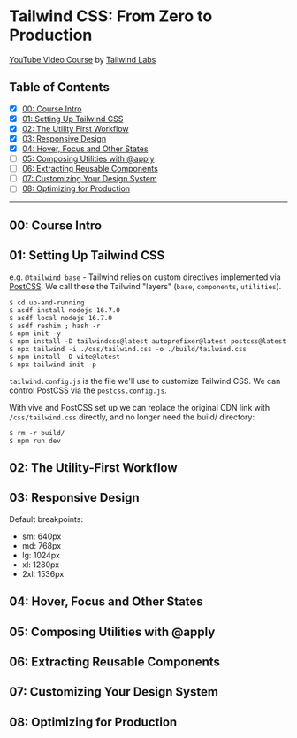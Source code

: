 # Tailwind CSS: From Zero to Production

[YouTube Video Course][1] by [Tailwind Labs][2]

[1]: https://www.youtube.com/playlist?list=PL5f_mz_zU5eXWYDXHUDOLBE0scnuJofO0
[2]: https://www.youtube.com/c/TailwindLabs

## Table of Contents

* [X] [00: Course Intro](#00-course-intro)
* [X] [01: Setting Up Tailwind CSS](#01-setting-up-tailwind-css)
* [X] [02: The Utility First Workflow](#02-the-utility-first-workflow)
* [X] [03: Responsive Design](#03-responsive-design)
* [X] [04: Hover, Focus and Other States](#04-hover-focus-and-other-states)
* [ ] [05: Composing Utilities with @apply](#05-composing-utilities-with-apply)
* [ ] [06: Extracting Reusable Components](#06-extracting-reusable-components)
* [ ] [07: Customizing Your Design System](#07-customizing-your-design-system)
* [ ] [08: Optimizing for Production](#08-optimizing-for-production)

-----

## 00: Course Intro

## 01: Setting Up Tailwind CSS

e.g. `@tailwind base` - Tailwind relies on custom directives implemented via
[PostCSS](https://postcss.org/). We call these the Tailwind "layers" (`base`,
`components`, `utilities`).

```
$ cd up-and-running
$ asdf install nodejs 16.7.0
$ asdf local nodejs 16.7.0
$ asdf reshim ; hash -r
$ npm init -y
$ npm install -D tailwindcss@latest autoprefixer@latest postcss@latest
$ npx tailwind -i ./css/tailwind.css -o ./build/tailwind.css
$ npm install -D vite@latest
$ npx tailwind init -p
```

`tailwind.config.js` is the file we'll use to customize Tailwind CSS. We can
control PostCSS via the `postcss.config.js`.

With vive and PostCSS set up we can replace the original CDN link with
`/css/tailwind.css` directly, and no longer need the build/ directory:

```
$ rm -r build/
$ npm run dev
```

## 02: The Utility-First Workflow

## 03: Responsive Design

Default breakpoints:

* sm: 640px
* md: 768px
* lg: 1024px
* xl: 1280px
* 2xl: 1536px

## 04: Hover, Focus and Other States

## 05: Composing Utilities with @apply

## 06: Extracting Reusable Components

## 07: Customizing Your Design System

## 08: Optimizing for Production
